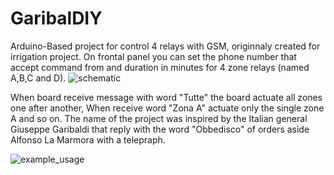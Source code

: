 # GaribalDIY
Arduino-Based project for control 4 relays with GSM, originnaly created for irrigation project.
On frontal panel you can set the phone number that accept command from and duration in minutes for 4 zone relays (named A,B,C and D).
![schematic](https://github.com/studiociodo/GaribalDIY/assets/150088592/0a6a9f47-cf39-434c-9d9b-09d448bd58ae)

When board receive message with word "Tutte" the board actuate all zones one after another,
When receive word "Zona A" actuate only the single zone A and so on.
The name of the project was inspired by the Italian general Giuseppe Garibaldi that reply with the word "Obbedisco" of orders aside Alfonso La Marmora with a telepraph.

![example_usage](https://github.com/studiociodo/GaribalDIY/assets/150088592/17a0b979-bf9d-44ee-a5cc-980ab01d0ca3)
